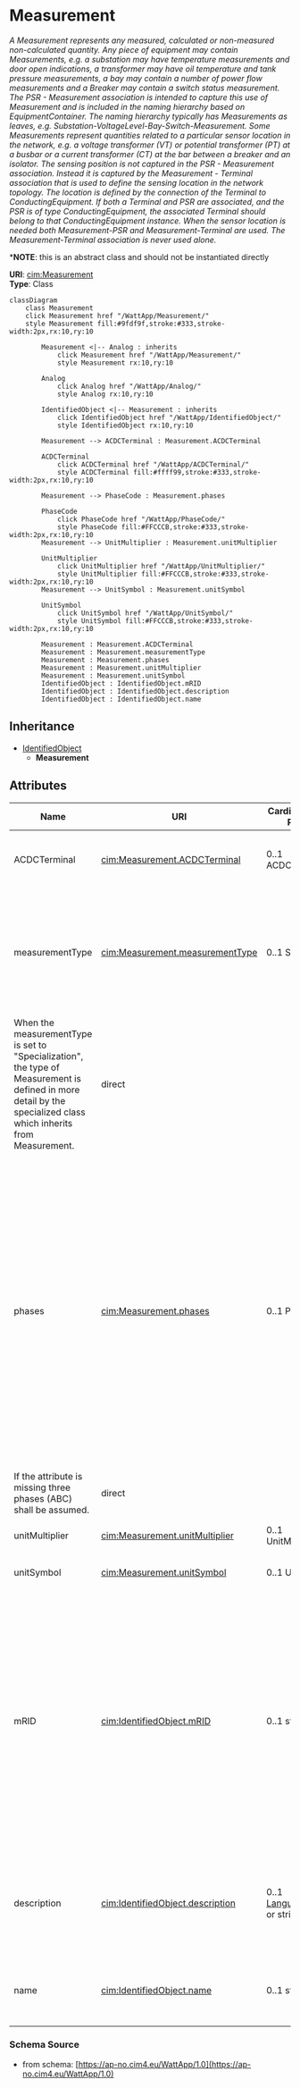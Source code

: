 # Measurement

_A Measurement represents any measured, calculated or non-measured non-calculated quantity. Any piece of equipment may contain Measurements, e.g. a substation may have temperature measurements and door open indications, a transformer may have oil temperature and tank pressure measurements, a bay may contain a number of power flow measurements and a Breaker may contain a switch status measurement.
The PSR - Measurement association is intended to capture this use of Measurement and is included in the naming hierarchy based on EquipmentContainer. The naming hierarchy typically has Measurements as leaves, e.g. Substation-VoltageLevel-Bay-Switch-Measurement.
Some Measurements represent quantities related to a particular sensor location in the network, e.g. a voltage transformer (VT) or potential transformer (PT) at a busbar or a current transformer (CT) at the bar between a breaker and an isolator. The sensing position is not captured in the PSR - Measurement association. Instead it is captured by the Measurement - Terminal association that is used to define the sensing location in the network topology. The location is defined by the connection of the Terminal to ConductingEquipment.
If both a Terminal and PSR are associated, and the PSR is of type ConductingEquipment, the associated Terminal should belong to that ConductingEquipment instance.
When the sensor location is needed both Measurement-PSR and Measurement-Terminal are used. The Measurement-Terminal association is never used alone._

*__NOTE__: this is an abstract class and should not be instantiated directly

**URI**: [cim:Measurement](https://cim.ucaiug.io/ns#Measurement)<br />
**Type**: Class

```mermaid
classDiagram
    class Measurement
    click Measurement href "/WattApp/Measurement/"
    style Measurement fill:#9fdf9f,stroke:#333,stroke-width:2px,rx:10,ry:10

        Measurement <|-- Analog : inherits
            click Measurement href "/WattApp/Measurement/"
            style Measurement rx:10,ry:10

        Analog
            click Analog href "/WattApp/Analog/"
            style Analog rx:10,ry:10

        IdentifiedObject <|-- Measurement : inherits
            click IdentifiedObject href "/WattApp/IdentifiedObject/"
            style IdentifiedObject rx:10,ry:10

        Measurement --> ACDCTerminal : Measurement.ACDCTerminal

        ACDCTerminal
            click ACDCTerminal href "/WattApp/ACDCTerminal/"
            style ACDCTerminal fill:#ffff99,stroke:#333,stroke-width:2px,rx:10,ry:10

        Measurement --> PhaseCode : Measurement.phases

        PhaseCode
            click PhaseCode href "/WattApp/PhaseCode/"
            style PhaseCode fill:#FFCCCB,stroke:#333,stroke-width:2px,rx:10,ry:10
        Measurement --> UnitMultiplier : Measurement.unitMultiplier

        UnitMultiplier
            click UnitMultiplier href "/WattApp/UnitMultiplier/"
            style UnitMultiplier fill:#FFCCCB,stroke:#333,stroke-width:2px,rx:10,ry:10
        Measurement --> UnitSymbol : Measurement.unitSymbol

        UnitSymbol
            click UnitSymbol href "/WattApp/UnitSymbol/"
            style UnitSymbol fill:#FFCCCB,stroke:#333,stroke-width:2px,rx:10,ry:10

        Measurement : Measurement.ACDCTerminal
        Measurement : Measurement.measurementType
        Measurement : Measurement.phases
        Measurement : Measurement.unitMultiplier
        Measurement : Measurement.unitSymbol
        IdentifiedObject : IdentifiedObject.mRID
        IdentifiedObject : IdentifiedObject.description
        IdentifiedObject : IdentifiedObject.name
```

## Inheritance
* [IdentifiedObject](IdentifiedObject.md)
    * **Measurement**

## Attributes
| Name | URI | Cardinality and Range | Description | Inheritance |
| ---  | --- | --- | --- | --- |
| ACDCTerminal | [cim:Measurement.ACDCTerminal](https://cim.ucaiug.io/ns#Measurement.ACDCTerminal) | 0..1 ACDCTerminal | One or more measurements may be associated with a terminal in the network. | direct |
| measurementType | [cim:Measurement.measurementType](https://cim.ucaiug.io/ns#Measurement.measurementType) | 0..1 String | Specifies the type of measurement. For example, this specifies if the measurement represents an indoor temperature, outdoor temperature, bus voltage, line flow, etc.
When the measurementType is set to "Specialization", the type of Measurement is defined in more detail by the specialized class which inherits from Measurement. | direct |
| phases | [cim:Measurement.phases](https://cim.ucaiug.io/ns#Measurement.phases) | 0..1 PhaseCode | Indicates to which phases the measurement applies and avoids the need to use 'measurementType' to also encode phase information (which would explode the types). The phase information in Measurement, along with 'measurementType' and 'phases' uniquely defines a Measurement for a device, based on normal network phase. Their meaning will not change when the computed energizing phasing is changed due to jumpers or other reasons.
If the attribute is missing three phases (ABC) shall be assumed. | direct |
| unitMultiplier | [cim:Measurement.unitMultiplier](https://cim.ucaiug.io/ns#Measurement.unitMultiplier) | 0..1 UnitMultiplier | The unit multiplier of the measured quantity. | direct |
| unitSymbol | [cim:Measurement.unitSymbol](https://cim.ucaiug.io/ns#Measurement.unitSymbol) | 0..1 UnitSymbol | The unit of measure of the measured quantity. | direct |
| mRID | [cim:IdentifiedObject.mRID](https://cim.ucaiug.io/ns#IdentifiedObject.mRID) | 0..1 string | Master resource identifier issued by a model authority. The mRID is unique within an exchange context. Global uniqueness is easily achieved by using a UUID, as specified in RFC 4122, for the mRID. The use of UUID is strongly recommended.For CIMXML data files in RDF syntax conforming to IEC 61970-552, the mRID is mapped to rdf:ID or rdf:about attributes that identify CIM object elements. | IdentifiedObject |
| description | [cim:IdentifiedObject.description](https://cim.ucaiug.io/ns#IdentifiedObject.description) | 0..1 [LanguageObject](LanguageObject.md) or string | The description is a free human readable text describing or naming the object. It may be non unique and may not correlate to a naming hierarchy. | IdentifiedObject |
| name | [cim:IdentifiedObject.name](https://cim.ucaiug.io/ns#IdentifiedObject.name) | 0..1 string | The name is any free human readable and possibly non unique text naming the object. | IdentifiedObject |

### Schema Source
* from schema: [https://ap-no.cim4.eu/WattApp/1.0](https://ap-no.cim4.eu/WattApp/1.0)
